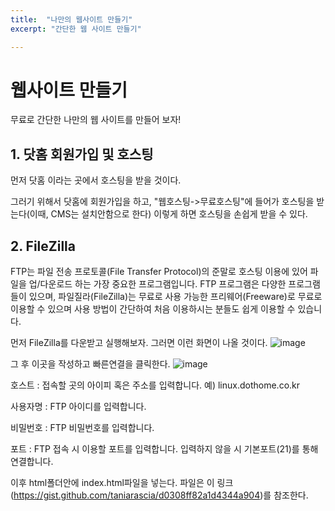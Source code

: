 ```yaml
---
title:  "나만의 웹사이트 만들기"
excerpt: "간단한 웹 사이트 만들기"

---
```

# 웹사이트 만들기
무료로 간단한 나만의 웹 사이트를 만들어 보자!



## 1. 닷홈 회원가입 및 호스팅
먼저 닷홈 이라는 곳에서 호스팅을 받을 것이다. 

그러기 위해서 닷홈에 회원가입을 하고, "웹호스팅->무료호스팅"에 들어가
호스팅을 받는다(이때, CMS는 설치안함으로 한다) 이렇게 하면 호스팅을
손쉽게 받을 수 있다. 


## 2. FileZilla
FTP는 파일 전송 프로토콜(File Transfer Protocol)의 준말로 호스팅 이용에 있어 파일을 업/다운로드 하는 가장 중요한 프로그램입니다. FTP 프로그램은 다양한 프로그램들이 있으며, 파일질라(FileZilla)는 무료로 사용 가능한 프리웨어(Freeware)로 무료로 이용할 수 있으며 사용 방법이 간단하여 처음 이용하시는 분들도 쉽게 이용할 수 있습니다. 

먼저 FileZilla를 다운받고 실행해보자. 그러면 이런 화면이 나올 것이다. 
![image](https://user-images.githubusercontent.com/48200520/82207227-73ed9f80-9944-11ea-9100-ed86cc7a4517.png)

그 후 이곳을 작성하고 빠른연결을 클릭한다.
![image](https://user-images.githubusercontent.com/48200520/82207408-bd3def00-9944-11ea-9c04-f0fdd17e0e76.png)

호스트 : 접속할 곳의 아이피 혹은 주소를 입력합니다. 예) linux.dothome.co.kr

사용자명 : FTP 아이디를 입력합니다.

비밀번호 : FTP 비밀번호를 입력합니다.

포트 : FTP 접속 시 이용할 포트를 입력합니다. 입력하지 않을 시 기본포트(21)를 통해 연결합니다.

이후 html폴더안에 index.html파일을 넣는다. 파일은 이 링크(https://gist.github.com/taniarascia/d0308ff82a1d4344a904)를 참조한다. 


